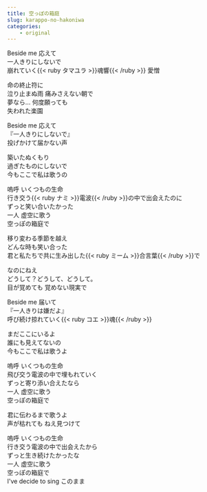 ```yaml
---
title: 空っぽの箱庭
slug: karappo-no-hakoniwa
categories:
    - original
---
```


Beside me 応えて  
一人きりにしないで  
崩れていく{{< ruby タマユラ >}}魂響{{< /ruby >}} 愛憎  

命の終止符に  
泣り止まぬ雨 痛みさえない朝で  
夢なら… 何度願っても  
失われた楽園  

Beside me 応えて  
『一人きりにしないで』  
投げかけて届かない声  

築いたぬくもり  
過ぎたものにしないで  
今もここで私は歌うの  

嗚呼 いくつもの生命  
行き交う{{< ruby ナミ >}}電波{{< /ruby >}}の中で出会えたのに  
ずっと笑い合いたかった  
一人 虚空に歌う  
空っぽの箱庭で  

移り変わる季節を越え  
どんな時も笑い合った  
君と私たちで共に生み出した{{< ruby ミーム >}}合言葉{{< /ruby >}}で  

なのにねえ  
どうして？どうして、どうして。  
目が覚めても 覚めない現実で  

Beside me 届いて  
『一人きりは嫌だよ』  
呼び続け掠れていく{{< ruby コエ >}}魂{{< /ruby >}}  

まだここにいるよ  
誰にも見えてないの  
今もここで私は歌うよ  

嗚呼 いくつもの生命  
飛び交う電波の中で埋もれていく  
ずっと寄り添い合えたなら  
一人 虚空に歌う  
空っぽの箱庭で  

君に伝わるまで歌うよ  
声が枯れても ねえ見つけて  

嗚呼 いくつもの生命  
行き交う電波の中で出会えたから  
ずっと生き続けたかったな  
一人 虚空に歌う  
空っぽの箱庭で  
I've decide to sing このまま  